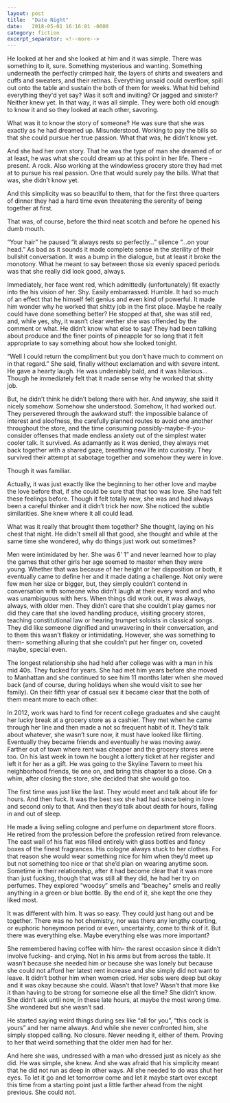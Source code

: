 ```yaml
---
layout: post
title:  "Date Night"
date:   2018-05-01 16:16:01 -0600
category: fiction
excerpt_separator: <!--more-->
---
```


He looked at her and she looked at him and it was simple. There was something to it, sure. Something mysterious and wanting. Something underneath the perfectly crimped hair, the layers of shirts and sweaters and cuffs and sweaters, and their retinas. Everything unsaid could overflow, spill out onto the table and sustain the both of them for weeks. What hid behind everything they'd yet say? Was it soft and inviting? Or jagged and sinister? Neither knew yet. In that way, it was all simple. They were both old enough to know it and so they looked at each other, savoring. <!--more-->

What was it to know the story of someone? He was sure that she was exactly as he had dreamed up. Misunderstood. Working to pay the bills so that she could pursue her true passion. What that was, he didn’t know yet.

And she had her own story. That he was the type of man she dreamed of or at least, he was what she could dream up at this point in her life. There - present. A rock. Also working at the windowless grocery store they had met at to pursue his real passion. One that would surely pay the bills. What that was, she didn’t know yet.

And this simplicity was so beautiful to them, that for the first three quarters of dinner they had a hard time even threatening the serenity of being together at first.

That was, of course, before the third neat scotch and before he opened his dumb mouth.

“Your hair” he paused “it always rests so perfectly…” silence “…on your head.” As bad as it sounds it made complete sense in the sterility of their bullshit conversation. It was a bump in the dialogue, but at least it broke the monotony. What he meant to say between those six evenly spaced periods was that she really did look good, always.

Immediately, her face went red, which admittedly (unfortunately) fit exactly into the his vision of her. Shy. Easily embarrassed. Humble. It had so much of an effect that he himself felt genius and even kind of powerful. It made him wonder why he worked that shitty job in the first place. Maybe he really could have done something better? He stopped at that, she was still red, and, while yes, shy, it wasn’t clear wether she was offended by the comment or what. He didn’t know what else to say! They had been talking about produce and the finer points of pineapple for so long that it felt appropriate to say something about how she looked tonight.

“Well I could return the compliment but you don’t have much to comment on in that regard.” She said, finally without exclamation and with severe intent. He gave a hearty laugh. He was undeniably bald, and it was hilarious… Though he immediately felt that it made sense why he worked that shitty job.

But, he didn’t think he didn’t belong there with her. And anyway, she said it nicely somehow. Somehow she understood. Somehow, It had worked out. They persevered through the awkward stuff: the impossible balance of interest and aloofness, the carefully planned routes to avoid one another throughout the store, and the time consuming possibly-maybe-if-you-consider offenses that made endless anxiety out of the simplest water cooler talk. It survived. As adamantly as it was denied, they always met back together with a shared gaze, breathing new life into curiosity. They survived their attempt at sabotage together and somehow they were in love.

Though it was familiar.

Actually, it was just exactly like the beginning to her other love and maybe the love before that, if she could be sure that that too was love. She had felt these feelings before. Though it felt totally new, she was and had always been a careful thinker and it didn’t trick her now. She noticed the subtle similarities. She knew where it all could lead.

What was it really that brought them together? She thought, laying on his chest that night. He didn't smell all that good, she thought and while at the same time she wondered, why do things just work out sometimes?

Men were intimidated by her. She was 6’ 1” and never learned how to play the games that other girls her age seemed to master when they were young. Whether that was because of her height or her disposition or both, it eventually came to define her and it made dating a challenge. Not only were few men her size or bigger, but, they simply couldn’t contend in conversation with someone who didn’t laugh at their every word and who was unambiguous with hers. When things did work out, it was always, always, with older men. They didn’t care that she couldn’t play games nor did they care that she loved handling produce, visiting grocery stores, teaching constitutional law or hearing trumpet soloists in classical songs. They did like someone dignified and unwavering in their conversation, and to them this wasn’t flakey or intimidating.  However, she was something to them- something alluring that she couldn’t put her finger on, coveted maybe, special even.

The longest relationship she had held after college was with a man in his mid 40s. They fucked for years. She had met him years before she moved to Manhattan and she continued to see him 11 months later when she moved back (and of course, during holidays when she would visit to see her family). On their fifth year of casual sex it became clear that the both of them meant more to each other.

In 2012, work was hard to find for recent college graduates and she caught her lucky break at a grocery store as a cashier. They met when he came through her line and then made a not so frequent habit of it. They’d talk about whatever, she wasn’t sure now, it must have looked like flirting. Eventually they became friends and eventually he was moving away. Farther out of town where rent was cheaper and the grocery stores were too. On his last week in town he bought a lottery ticket at her register and left it for her as a gift. He was going to the Skyline Tavern to meet his neighborhood friends, tie one on, and bring this chapter to a close. On a whim, after closing the store, she decided that she would go too.

The first time was just like the last. They would meet and talk about life for hours. And then fuck. It was the best sex she had had since being in love and second only to that. And then they’d talk about death for hours, falling in and out of sleep.

He made a living selling cologne and perfume on department store floors. He retired from the profession before the profession retired from relevance. The east wall of his flat was filled entirely with glass bottles and fancy boxes of the finest fragrances. His cologne always stuck to her clothes. For that reason she would wear something nice for him when they’d meet up but not something too nice or that she’d plan on wearing anytime soon. Sometime in their relationship, after it had become clear that it was more than just fucking, though that was still all they did, he had her try on perfumes. They explored “woodsy” smells and “beachey" smells and really anything in a green or blue bottle. By the end of it, she kept the one they liked most.  

It was different with him. It was so easy. They could just hang out and be together. There was no hot chemistry, nor was there any lengthy courting, or euphoric honeymoon period or even, uncertainty, come to think of it. But there was everything else. Maybe everything else was more important?

She remembered having coffee with him- the rarest occasion since it didn’t involve fucking- and crying. Not in his arms but from across the table. It wasn’t because she needed him or because she was lonely but because she could not afford her latest rent increase and she simply did not want to leave. It didn’t bother him when women cried. Her sobs were deep but okay and it was okay because she could. Wasn’t that love? Wasn’t that more like it than having to be strong for someone else all the time? She didn’t know. She didn’t ask until now, in these late hours, at maybe the most wrong time. She wondered but she wasn’t sad.

He started saying weird things during sex like “all for you”, “this cock is yours” and her name always. And while she never confronted him, she simply stopped calling. No closure. Never needing it, either of them. Proving to her that weird something that the older men had for her.

And here she was, undressed with a man who dressed just as nicely as she did. He was simple, she knew. And she was afraid that his simplicity meant that he did not run as deep in other ways. All she needed to do was shut her eyes. To let it go and let tomorrow come and let it maybe start over except this time from a starting point just a little farther ahead from the night previous. She could not.
